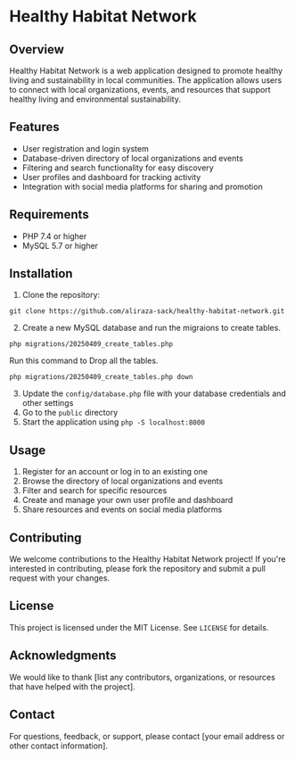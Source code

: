**Healthy Habitat Network**
==========================

**Overview**
------------

Healthy Habitat Network is a web application designed to promote healthy living and sustainability in local communities. The application allows users to connect with local organizations, events, and resources that support healthy living and environmental sustainability.

**Features**
------------

* User registration and login system
* Database-driven directory of local organizations and events
* Filtering and search functionality for easy discovery
* User profiles and dashboard for tracking activity
* Integration with social media platforms for sharing and promotion

**Requirements**
---------------

* PHP 7.4 or higher
* MySQL 5.7 or higher

**Installation**
---------------

1. Clone the repository:
```
git clone https://github.com/aliraza-sack/healthy-habitat-network.git
```
2. Create a new MySQL database and run the migraions to create tables.
```
php migrations/20250409_create_tables.php
```
Run this command to Drop all the tables.
```
php migrations/20250409_create_tables.php down
```

3. Update the `config/database.php` file with your database credentials and other settings
4. Go to the `public` directory
5. Start the application using `php -S localhost:8000`

**Usage**
---------

1. Register for an account or log in to an existing one
2. Browse the directory of local organizations and events
3. Filter and search for specific resources
4. Create and manage your own user profile and dashboard
5. Share resources and events on social media platforms

**Contributing**
------------

We welcome contributions to the Healthy Habitat Network project! If you're interested in contributing, please fork the repository and submit a pull request with your changes.

**License**
-------

This project is licensed under the MIT License. See `LICENSE` for details.

**Acknowledgments**
----------------

We would like to thank [list any contributors, organizations, or resources that have helped with the project].

**Contact**
---------

For questions, feedback, or support, please contact [your email address or other contact information].